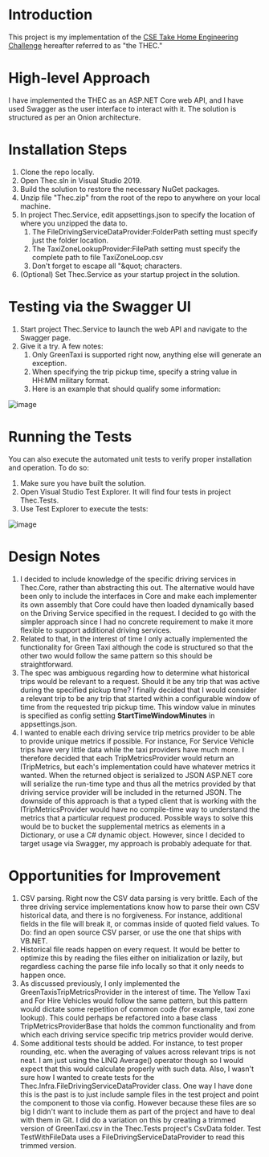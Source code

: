 # Introduction

This project is my implementation of the [CSE Take Home Engineering Challenge](https://github.com/seushermsft/Take-Home-Engineering-Challenge) hereafter referred to as &quot;the THEC.&quot;

# High-level Approach

I have implemented the THEC as an ASP.NET Core web API, and I have used Swagger as the user interface to interact with it. The solution is structured as per an Onion architecture.

# Installation Steps

1. Clone the repo locally.
2. Open Thec.sln in Visual Studio 2019.
3. Build the solution to restore the necessary NuGet packages.
4. Unzip file &quot;Thec.zip&quot; from the root of the repo to anywhere on your local machine.
5. In project Thec.Service, edit appsettings.json to specify the location of where you unzipped the data to.
    1. The FileDrivingServiceDataProvider:FolderPath setting must specify just the folder location.
    2. The TaxiZoneLookupProvider:FilePath setting must specify the complete path to file TaxiZoneLoop.csv
    3. Don&#39;t forget to escape all &quot;\&quot; characters.
6. (Optional) Set Thec.Service as your startup project in the solution.

# Testing via the Swagger UI

1. Start project Thec.Service to launch the web API and navigate to the Swagger page.
2. Give it a try. A few notes:
    1. Only GreenTaxi is supported right now, anything else will generate an exception.
    2. When specifying the trip pickup time, specify a string value in HH:MM military format.
    3. Here is an example that should qualify some information:

![image](https://user-images.githubusercontent.com/47675032/114312718-a6a30800-9ac1-11eb-9c34-48ca2b52cb68.png)

# Running the Tests

You can also execute the automated unit tests to verify proper installation and operation. To do so:

1. Make sure you have built the solution.
2. Open Visual Studio Test Explorer. It will find four tests in project Thec.Tests.
3. Use Test Explorer to execute the tests:

![image](https://user-images.githubusercontent.com/47675032/114312745-b9b5d800-9ac1-11eb-8481-75a4325f1376.png)

# Design Notes

1. I decided to include knowledge of the specific driving services in Thec.Core, rather than abstracting this out. The alternative would have been only to include the interfaces in Core and make each implementer its own assembly that Core could have then loaded dynamically based on the Driving Service specified in the request. I decided to go with the simpler approach since I had no concrete requirement to make it more flexible to support additional driving services.
2. Related to that, in the interest of time I only actually implemented the functionality for Green Taxi although the code is structured so that the other two would follow the same pattern so this should be straightforward.
3. The spec was ambiguous regarding how to determine what historical trips would be relevant to a request. Should it be any trip that was active during the specified pickup time? I finally decided that I would consider a relevant trip to be any trip that started within a configurable window of time from the requested trip pickup time. This window value in minutes is specified as config setting **StartTimeWindowMinutes** in appsettings.json.
4. I wanted to enable each driving service trip metrics provider to be able to provide unique metrics if possible. For instance, For Service Vehicle trips have very little data while the taxi providers have much more. I therefore decided that each TripMetricsProvider would return an ITripMetrics, but each&#39;s implementation could have whatever metrics it wanted. When the returned object is serialized to JSON ASP.NET core will serialize the run-time type and thus all the metrics provided by that driving service provider will be included in the returned JSON. The downside of this approach is that a typed client that is working with the ITripMetricsProvider would have no compile-time way to understand the metrics that a particular request produced. Possible ways to solve this would be to bucket the supplemental metrics as elements in a Dictionary, or use a C# dynamic object. However, since I decided to target usage via Swagger, my approach is probably adequate for that.

# Opportunities for Improvement

1. CSV parsing. Right now the CSV data parsing is very brittle. Each of the three driving service implementations know how to parse their own CSV historical data, and there is no forgiveness. For instance, additional fields in the file will break it, or commas inside of quoted field values. To Do: find an open source CSV parser, or use the one that ships with VB.NET.
2. Historical file reads happen on every request. It would be better to optimize this by reading the files either on initialization or lazily, but regardless caching the parse file info locally so that it only needs to happen once.
3. As discussed previously, I only implemented the GreenTaxisTripMetricsProvider in the interest of time. The Yellow Taxi and For Hire Vehicles would follow the same pattern, but this pattern would dictate some repetition of common code (for example, taxi zone lookup). This could perhaps be refactored into a base class TripMetricsProviderBase that holds the common functionality and from which each driving service specific trip metrics provider would derive.
4. Some additional tests should be added. For instance, to test proper rounding, etc. when the averaging of values across relevant trips is not neat. I am just using the LINQ Average() operator though so I would expect that this would calculate properly with such data. Also, I wasn&#39;t sure how I wanted to create tests for the Thec.Infra.FileDrivingServiceDataProvider class. One way I have done this is the past is to just include sample files in the test project and point the component to those via config. However because these files are so big I didn&#39;t want to include them as part of the project and have to deal with them in Git. I did do a variation on this by creating a trimmed version of GreenTaxi.csv in the Thec.Tests project&#39;s CsvData folder. Test TestWithFileData uses a FileDrivingServiceDataProvider to read this trimmed version.
